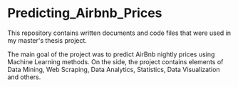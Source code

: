 # Predicting_Airbnb_Prices
This repository contains written documents and code files that were used in my master's thesis project. 

The main goal of the project was to predict AirBnb nightly prices using Machine Learning methods. On the side, the project contains elements of Data Mining, Web Scraping, Data Analytics, Statistics, Data Visualization and others. 
